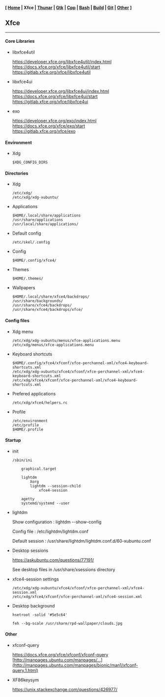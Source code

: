 **[ [Home](00-Home.html) | Xfce | [Thunar](02-Thunar.html) | [Gtk](03-Gtk.html) | [Cpp](07-Cpp.html) | [Bash](06-Bash.html) | [Build](04-Build.html) | [Git](05-Git.html) | [Other](99-Other.html) ]**

## Xfce

---

#### Core Libraries

* libxfce4util
    
    https://developer.xfce.org/libxfce4util/index.html  
    https://docs.xfce.org/xfce/libxfce4util/start  
    https://gitlab.xfce.org/xfce/libxfce4util  
    
* libxfce4ui
    
    https://developer.xfce.org/libxfce4ui/index.html  
    https://docs.xfce.org/xfce/libxfce4ui/start  
    https://gitlab.xfce.org/xfce/libxfce4ui  

* exo
    
    https://developer.xfce.org/exo/index.html  
    https://docs.xfce.org/xfce/exo/start  
    https://gitlab.xfce.org/xfce/exo  



#### Environment
    
* Xdg
    
    ```
    $XDG_CONFIG_DIRS
    ```



#### Directories

* Xdg
    
    ```
    /etc/xdg/
    /etc/xdg/xdg-xubuntu/
    ```

* Applications

    ```
    $HOME/.local/share/applications
    /usr/share/applications
    /usr/local/share/applications/
    ```

* Default config
    
    ```
    /etc/skel/.config
    ```

* Config
    
    ```
    $HOME/.config/xfce4/
    ```

* Themes
    
    ```
    $HOME/.themes/
    ```

* Wallpapers

    ```
    $HOME/.local/share/xfce4/backdrops/
    /usr/share/backgrounds/
    /usr/share/xfce4/backdrops/
    /usr/share/xfce4/backdrops/xfce/
    ```



#### Config files

* Xdg menu
    
    ```
    /etc/xdg/xdg-xubuntu/menus/xfce-applications.menu
    /etc/xdg/menus/xfce-applications.menu
    ```
    
* Keyboard shortcuts
    
    ```
    $HOME/.config/xfce4/xfconf/xfce-perchannel-xml/xfce4-keyboard-shortcuts.xml
    /etc/xdg/xdg-xubuntu/xfce4/xfconf/xfce-perchannel-xml/xfce4-keyboard-shortcuts.xml
    /etc/xdg/xfce4/xfconf/xfce-perchannel-xml/xfce4-keyboard-shortcuts.xml
    ```

* Prefered applications

    ```
    /etc/xdg/xfce4/helpers.rc
    ```
    
* Profile

    ```
    /etc/environment
    /etc/profile
    $HOME/.profile
    ```



#### Startup

* init

    ```
    /sbin/ini
        
        graphical.target

        lightdm
            Xorg
            lightdm --session-child
                xfce4-session
        
        agetty
        systemd/systemd --user
    ```
    
* lightdm
    
    Show configuration : lightdm --show-config
    
    Config file : /etc/lightdm/lightdm.conf
    
    Default session : /usr/share/lightdm/lightdm.conf.d/60-xubuntu.conf
    
* Desktop sessions
    
    https://askubuntu.com/questions/77191/  
    
    See desktop files in /usr/share/xsessions directory
    
* xfce4-session settings

    ```
    /etc/xdg/xdg-xubuntu/xfce4/xfconf/xfce-perchannel-xml/xfce4-session.xml
    /etc/xdg/xfce4/xfconf/xfce-perchannel-xml/xfce4-session.xml
    ```

* Desktop background
    
    ```
    hsetroot -solid '#5e5c64'
    ```

    ```
    feh --bg-scale /usr/share/rpd-wallpaper/clouds.jpg
    ```

#### Other

* xfconf-query
    
    https://docs.xfce.org/xfce/xfconf/xfconf-query  
    [http://manpages.ubuntu.com/manpages/...](http://manpages.ubuntu.com/manpages/bionic/man1/xfconf-query.1.html)  

* XF86keysym
    
    https://unix.stackexchange.com/questions/426977/  


